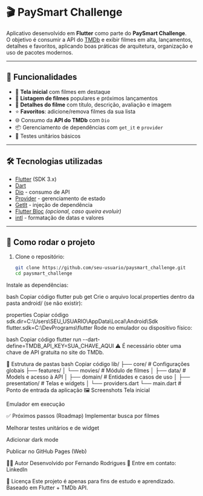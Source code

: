 # 🎬 PaySmart Challenge

Aplicativo desenvolvido em **Flutter** como parte do **PaySmart Challenge**.  
O objetivo é consumir a API do [TMDb](https://www.themoviedb.org/) e exibir filmes em alta, lançamentos, detalhes e favoritos, aplicando boas práticas de arquitetura, organização e uso de pacotes modernos.

---

## 📱 Funcionalidades

- 🔑 **Tela inicial** com filmes em destaque  
- 🎥 **Listagem de filmes** populares e próximos lançamentos  
- 📖 **Detalhes do filme** com título, descrição, avaliação e imagem  
- ⭐ **Favoritos**: adicione/remova filmes da sua lista  
- 🌐 Consumo da **API do TMDb** com `Dio`  
- 📦 Gerenciamento de dependências com `get_it` e `provider`  
- 🧪 Testes unitários básicos  

---

## 🛠️ Tecnologias utilizadas

- [Flutter](https://flutter.dev/) (SDK 3.x)
- [Dart](https://dart.dev/)
- [Dio](https://pub.dev/packages/dio) - consumo de API
- [Provider](https://pub.dev/packages/provider) - gerenciamento de estado
- [GetIt](https://pub.dev/packages/get_it) - injeção de dependência
- [Flutter Bloc](https://pub.dev/packages/flutter_bloc) *(opcional, caso queira evoluir)*
- [intl](https://pub.dev/packages/intl) - formatação de datas e valores

---

## 🚀 Como rodar o projeto

1. Clone o repositório:
   ```bash
   git clone https://github.com/seu-usuario/paysmart_challenge.git
   cd paysmart_challenge
Instale as dependências:

bash
Copiar código
flutter pub get
Crie o arquivo local.properties dentro da pasta android/ (se não existir):

properties
Copiar código
sdk.dir=C:\\Users\\SEU_USUARIO\\AppData\\Local\\Android\\Sdk
flutter.sdk=C:\\DevPrograms\\flutter
Rode no emulador ou dispositivo físico:

bash
Copiar código
flutter run --dart-define=TMDB_API_KEY=SUA_CHAVE_AQUI
⚠️ É necessário obter uma chave de API gratuita no site do TMDb.

📂 Estrutura de pastas
bash
Copiar código
lib/
 ├── core/                # Configurações globais
 ├── features/
 │    └── movies/         # Módulo de filmes
 │         ├── data/      # Models e acesso à API
 │         ├── domain/    # Entidades e casos de uso
 │         ├── presentation/ # Telas e widgets
 │         └── providers.dart
 └── main.dart            # Ponto de entrada da aplicação
🖼️ Screenshots
Tela inicial

Emulador em execução

✅ Próximos passos (Roadmap)
 Implementar busca por filmes

 Melhorar testes unitários e de widget

 Adicionar dark mode

 Publicar no GitHub Pages (Web)

👨‍💻 Autor
Desenvolvido por Fernando Rodrigues
📧 Entre em contato: LinkedIn

📜 Licença
Este projeto é apenas para fins de estudo e aprendizado.
Baseado em Flutter + TMDb API.